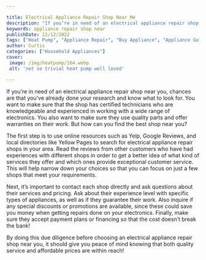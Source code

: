 ```yaml
---

title: Electrical Appliance Repair Shop Near Me
description: "If you’re in need of an electrical appliance repair shop near you, chances are that you’ve already done your research and know wha...swipe up to find out"
keywords: appliance repair shop near
publishDate: 12/12/2022
tags: ["Heat Pump", "Appliance Repair", "Buy Appliance", "Appliance Guide"]
author: Curtis
categories: ["Household Appliances"]
cover: 
 image: /img/heatpump/164.webp
 alt: 'not so trivial heat pump well loved'

---
```


If you’re in need of an electrical appliance repair shop near you, chances are that you’ve already done your research and know what to look for. You want to make sure that the shop has certified technicians who are knowledgeable and experienced in working with a wide range of electronics. You also want to make sure they use quality parts and offer warranties on their work. But how can you find the best shop near you?

The first step is to use online resources such as Yelp, Google Reviews, and local directories like Yellow Pages to search for electrical appliance repair shops in your area. Read the reviews from other customers who have had experiences with different shops in order to get a better idea of what kind of services they offer and which ones provide exceptional customer service. This will help narrow down your choices so that you can focus on just a few shops that meet your requirements.

Next, it’s important to contact each shop directly and ask questions about their services and pricing. Ask about their experience level with specific types of appliances, as well as if they guarantee their work. Also inquire if any special discounts or promotions are available, since these could save you money when getting repairs done on your electronics. Finally, make sure they accept payment plans or financing so that the cost doesn’t break the bank!

By doing this due diligence before choosing an electrical appliance repair shop near you, it should give you peace of mind knowing that both quality service and affordable prices are within reach!

